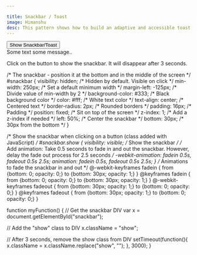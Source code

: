 ```yaml
---

title: Snackbar / Toast
image: Himanshu
desc: This pattern shows how to build an adaptive and accessible toast component with a few lines of JS.
---
```



<html-code>
<!-- Use a button to open the snackbar -->
<button onclick="myFunction()">Show Snackbar/Toast</button>

<!-- The actual snackbar -->
<div id="snackbar">Some text some message..</div>
<p>Click on the button to show the snackbar. It will disappear after 3 seconds.</p>
</html-code>

<css-code>
/* The snackbar - position it at the bottom and in the middle of the screen */
#snackbar {
  visibility: hidden; /* Hidden by default. Visible on click */
  min-width: 250px; /* Set a default minimum width */
  margin-left: -125px; /* Divide value of min-width by 2 */
  background-color: #333; /* Black background color */
  color: #fff; /* White text color */
  text-align: center; /* Centered text */
  border-radius: 2px; /* Rounded borders */
  padding: 16px; /* Padding */
  position: fixed; /* Sit on top of the screen */
  z-index: 1; /* Add a z-index if needed */
  left: 50%; /* Center the snackbar */
  bottom: 30px; /* 30px from the bottom */
}

/* Show the snackbar when clicking on a button (class added with JavaScript) */
#snackbar.show {
  visibility: visible; /* Show the snackbar */
  /* Add animation: Take 0.5 seconds to fade in and out the snackbar.
  However, delay the fade out process for 2.5 seconds */
  -webkit-animation: fadein 0.5s, fadeout 0.5s 2.5s;
  animation: fadein 0.5s, fadeout 0.5s 2.5s;
}
/* Animations to fade the snackbar in and out */
@-webkit-keyframes fadein {
  from {bottom: 0; opacity: 0;}
  to {bottom: 30px; opacity: 1;}
}
@keyframes fadein {
  from {bottom: 0; opacity: 0;}
  to {bottom: 30px; opacity: 1;}
}
@-webkit-keyframes fadeout {
  from {bottom: 30px; opacity: 1;}
  to {bottom: 0; opacity: 0;}
}
@keyframes fadeout {
  from {bottom: 30px; opacity: 1;}
  to {bottom: 0; opacity: 0;}
}
</css-code>

<js-code>
  function myFunction() {
  // Get the snackbar DIV
  var x = document.getElementById("snackbar");

  // Add the "show" class to DIV
  x.className = "show";

  // After 3 seconds, remove the show class from DIV
  setTimeout(function(){ x.className = x.className.replace("show", ""); }, 3000);
}
</js-code>